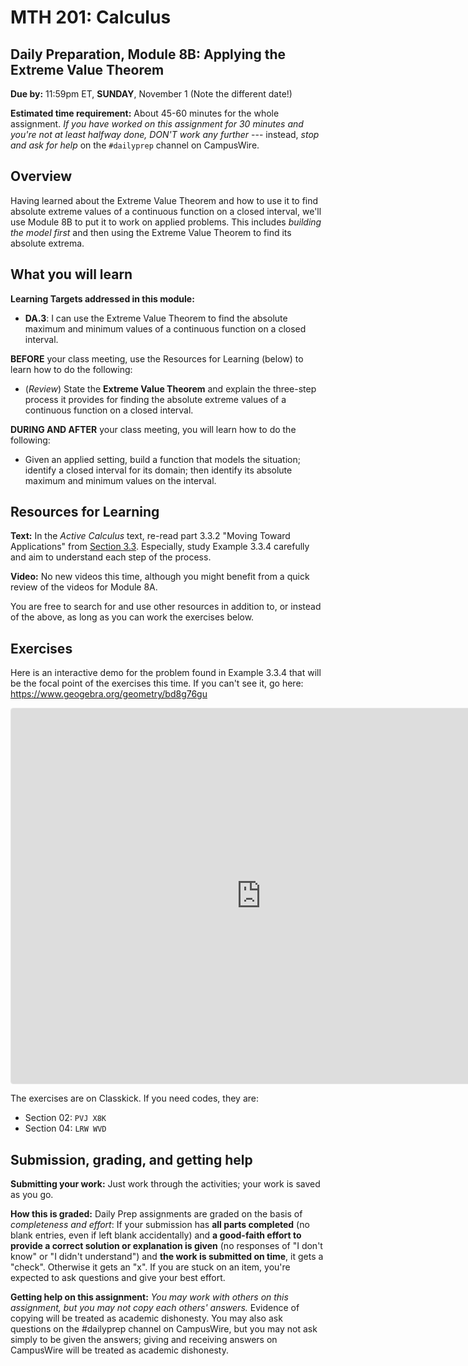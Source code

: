 
# MTH 201: Calculus

## Daily Preparation, Module 8B: Applying the Extreme Value Theorem 

**Due by:** 11:59pm ET, **SUNDAY**, November 1 (Note the different date!) 

**Estimated time requirement:** About 45-60 minutes for the whole assignment. *If you have worked on this assignment for 30 minutes and you're not at least halfway done, DON'T work any further* --- instead, *stop and ask for help* on the `#dailyprep` channel on CampusWire. 

## Overview 

Having learned about the Extreme Value Theorem and how to use it to find absolute extreme values of a continuous function on a closed interval, we'll use Module 8B to put it to work on applied problems. This includes *building the model first* and then using the Extreme Value Theorem to find its absolute extrema. 

## What you will learn 

**Learning Targets addressed in this module:** 

-  **DA.3**: I can use the Extreme Value Theorem to find the absolute maximum and minimum values of a continuous function on a closed interval.


**BEFORE** your class meeting, use the Resources for Learning (below) to learn how to do the following: 

+ (*Review*) State the **Extreme Value Theorem** and explain the three-step process it provides for finding the absolute extreme values of a continuous function on a closed interval. 

**DURING AND AFTER** your class meeting, you will learn how to do the following: 

+ Given an applied setting, build a function that models the situation; identify a closed interval for its domain; then identify its absolute maximum and minimum values on the interval. 




## Resources for Learning


**Text:** In the _Active Calculus_ text, re-read part 3.3.2 "Moving Toward Applications" from [Section 3.3](https://activecalculus.org/single/sec-3-3-optimization.html). Especially, study Example 3.3.4 carefully and aim to understand each step of the process. 


**Video:** No new videos this time, although you might benefit from a quick review of the videos for Module 8A. 


You are free to search for and use other resources in addition to, or instead of the above, as long as you can work the exercises below.


## Exercises

Here is an interactive demo for the problem found in Example 3.3.4 that will be the focal point of the exercises this time. If you can't see it, go here: https://www.geogebra.org/geometry/bd8g76gu  


<iframe src="https://www.geogebra.org/geometry/jvfbnsk9?embed" width="800" height="600" allowfullscreen style="border: 1px solid #e4e4e4;border-radius: 4px;" frameborder="0"></iframe>


The exercises are on Classkick. If you need codes, they are: 

- Section 02: `PVJ X8K`
- Section 04: `LRW WVD`

## Submission, grading, and getting help 

**Submitting your work:** Just work through the activities; your work is saved as you go. 

**How this is graded:** Daily Prep assignments are graded on the basis of *completeness and effort*: If your submission has **all parts completed** (no blank entries, even if left blank accidentally) and **a good-faith effort to provide a correct solution or explanation is given** (no responses of "I don't know" or "I didn't understand") and **the work is submitted on time**, it gets a "check". Otherwise it gets an "x". If you are stuck on an item, you're expected to ask questions and give your best effort.  

**Getting help on this assignment:** *You may work with others on this assignment, but you may not copy each others' answers.* Evidence of copying will be treated as academic dishonesty. You may also ask questions on the #dailyprep channel on CampusWire, but you may not ask simply to be given the answers; giving and receiving answers on CampusWire will be treated as academic dishonesty.
<!--stackedit_data:
eyJoaXN0b3J5IjpbLTE0MjQ2NDM5MzIsLTgwNjc1NTYzLDUxMD
U2OTI2NF19
-->
